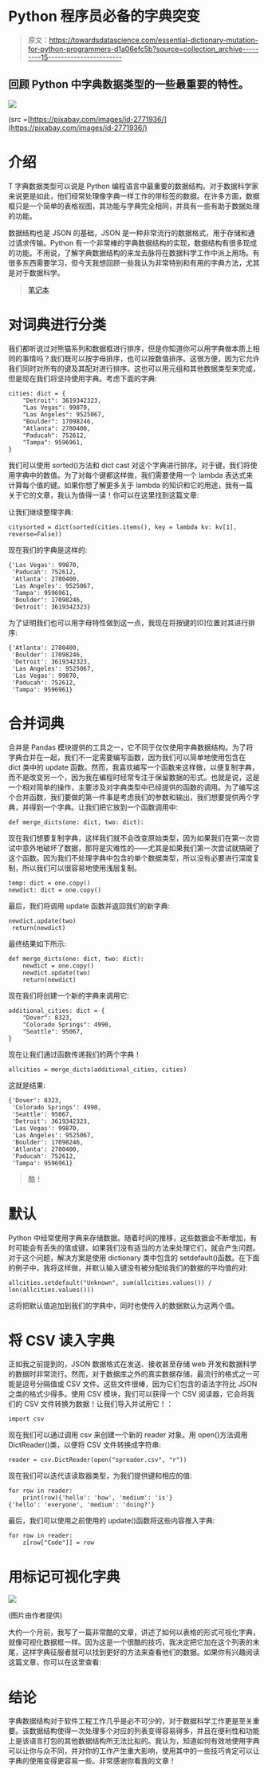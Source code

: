 # Python 程序员必备的字典突变

> 原文：<https://towardsdatascience.com/essential-dictionary-mutation-for-python-programmers-d1a06efc5b?source=collection_archive---------15----------------------->

## 回顾 Python 中字典数据类型的一些最重要的特性。

![](img/30d021c79d959e2d009e242c660d7d47.png)

(src =[https://pixabay.com/images/id-2771936/](https://pixabay.com/images/id-2771936/)

# 介绍

T 字典数据类型可以说是 Python 编程语言中最重要的数据结构。对于数据科学家来说更是如此，他们经常处理像字典一样工作的带标签的数据。在许多方面，数据框只是一个简单的表格视图，其功能与字典完全相同，并具有一些有助于数据处理的功能。

数据结构也是 JSON 的基础，JSON 是一种非常流行的数据格式，用于存储和通过请求传输。Python 有一个非常棒的字典数据结构的实现，数据结构有很多现成的功能。不用说，了解字典数据结构的来龙去脉将在数据科学工作中派上用场。有很多东西需要学习，但今天我想回顾一些我认为非常特别和有用的字典方法，尤其是对于数据科学。

> [笔记本](https://github.com/emmettgb/Emmetts-DS-NoteBooks/blob/master/Python3/Essential%20Dictionaries%20With%20Python.ipynb)

# 对词典进行分类

我们都听说过对熊猫系列和数据框进行排序，但是你知道你可以用字典做本质上相同的事情吗？我们既可以按字母排序，也可以按数值排序。这很方便，因为它允许我们同时对所有的键及其配对进行排序。这也可以用元组和其他数据类型来完成，但是现在我们将坚持使用字典。考虑下面的字典:

```
cities: dict = {
    "Detroit": 3619342323,
    "Las Vegas": 99870,
    "Las Angeles": 9525067,
    "Boulder": 17098246,
    "Atlanta": 2780400,
    "Paducah": 752612,
    "Tampa": 9596961,
}
```

我们可以使用 sorted()方法和 dict cast 对这个字典进行排序。对于键，我们将使用字典中的数值。为了对每个键都这样做，我们需要使用一个 lambda 表达式来计算每个值的键。如果你想了解更多关于 lambda 的知识和它的用途，我有一篇关于它的文章，我认为值得一读！你可以在这里找到这篇文章:

</scientific-python-with-lambda-b207b1ddfcd1>  

让我们继续整理字典:

```
citysorted = dict(sorted(cities.items(), key = lambda kv: kv[1], reverse=False))
```

现在我们的字典是这样的:

```
{'Las Vegas': 99870,
 'Paducah': 752612,
 'Atlanta': 2780400,
 'Las Angeles': 9525067,
 'Tampa': 9596961,
 'Boulder': 17098246,
 'Detroit': 3619342323}
```

为了证明我们也可以用字母特性做到这一点，我现在将按键的[0]位置对其进行排序:

```
{'Atlanta': 2780400,
 'Boulder': 17098246,
 'Detroit': 3619342323,
 'Las Angeles': 9525067,
 'Las Vegas': 99870,
 'Paducah': 752612,
 'Tampa': 9596961}
```

# 合并词典

合并是 Pandas 模块提供的工具之一，它不同于仅仅使用字典数据结构。为了将字典合并在一起，我们不一定需要编写函数，因为我们可以简单地使用包含在 dict 类中的 update 函数。然而，我喜欢编写一个函数来这样做，以便复制字典，而不是改变另一个，因为我在编程时经常专注于保留数据的形式。也就是说，这是一个相对简单的操作，主要涉及对字典类型中已经提供的函数的调用。为了编写这个合并函数，我们要做的第一件事是考虑我们的参数和输出，我们想要提供两个字典，并得到一个字典。让我们把它放到一个函数调用中:

```
def merge_dicts(one: dict, two: dict):
```

现在我们想要复制字典，这样我们就不会改变原始类型，因为如果我们在第一次尝试中意外地破坏了数据，那将是灾难性的——尤其是如果我们第一次尝试就搞砸了这个函数。因为我们不处理字典中包含的单个数据类型，所以没有必要进行深度复制，所以我们可以很容易地使用浅层复制。

```
temp: dict = one.copy()
newdict: dict = one.copy()
```

最后，我们将调用 update 函数并返回我们的新字典:

```
newdict.update(two)
 return(newdict)
```

最终结果如下所示:

```
def merge_dicts(one: dict, two: dict):
    newdict = one.copy()
    newdict.update(two)
    return(newdict)
```

现在我们将创建一个新的字典来调用它:

```
additional_cities: dict = {
    "Dover": 8323,
    "Colorado Springs": 4990,
    "Seattle": 95067,
}
```

现在让我们通过函数传递我们的两个字典！

```
allcities = merge_dicts(additional_cities, cities)
```

这就是结果:

```
{'Dover': 8323,
 'Colorado Springs': 4990,
 'Seattle': 95067,
 'Detroit': 3619342323,
 'Las Vegas': 99870,
 'Las Angeles': 9525067,
 'Boulder': 17098246,
 'Atlanta': 2780400,
 'Paducah': 752612,
 'Tampa': 9596961}
```

> 酷！

# 默认

Python 中经常使用字典来存储数据。随着时间的推移，这些数据会不断增加，有时可能会有丢失的值或键，如果我们没有适当的方法来处理它们，就会产生问题。对于这个问题，解决方案是使用 dictionary 类中包含的 setdefault()函数。在下面的例子中，我将这样做，并默认输入键没有被分配给我们的数据的平均值的对:

```
allcities.setdefault("Unknown", sum(allcities.values()) / len(allcities.values()))
```

这将把默认值追加到我们的字典中，同时也使传入的数据默认为这两个值。

# 将 CSV 读入字典

正如我之前提到的，JSON 数据格式在发送、接收甚至存储 web 开发和数据科学的数据时非常流行。然而，对于数据库之外的真实数据存储，最流行的格式之一可能是逗号分隔值或 CSV 文件。这些文件很棒，因为它们包含的语法字符比 JSON 之类的格式少得多。使用 CSV 模块，我们可以获得一个 CSV 阅读器，它会将我们的 CSV 文件转换为数据！让我们导入并试用它！：

```
import csv
```

现在我们可以通过调用 csv 来创建一个新的 reader 对象。用 open()方法调用 DictReader()类，以便将 CSV 文件转换成字符串:

```
reader = csv.DictReader(open("spreader.csv", "r"))
```

现在我们可以迭代该读取器类型，为我们提供键和相应的值:

```
for row in reader:
    print(row){'hello': 'how', 'medium': 'is'}
{'hello': 'everyone', 'medium': 'doing?'}
```

最后，我们可以使用之前使用的 update()函数将这些内容推入字典:

```
for row in reader:
    z[row["Code"]] = row
```

# 用标记可视化字典

![](img/cb0af6dace2b93d62d37ef4d7a61d9ef.png)

(图片由作者提供)

大约一个月前，我写了一篇非常酷的文章，讲述了如何以表格的形式可视化字典，就像可视化数据框一样。因为这是一个很酷的技巧，我决定把它加在这个列表的末尾，这样字典征服者就可以找到更好的方法来查看他们的数据。如果你有兴趣阅读这篇文章，你可以在这里查看:

</automating-markup-with-python-and-html5-9054362e87ce>  

# 结论

字典数据结构对于软件工程工作几乎是必不可少的，对于数据科学工作更是至关重要。该数据结构使得一次处理多个对应的列表变得容易得多，并且在便利性和功能上是该语言打包的其他数据结构所无法比拟的。我认为，知道如何有效地使用字典可以让你与众不同，并对你的工作产生重大影响，使用其中的一些技巧肯定可以让字典的使用变得更容易一些。非常感谢你看我的文章！